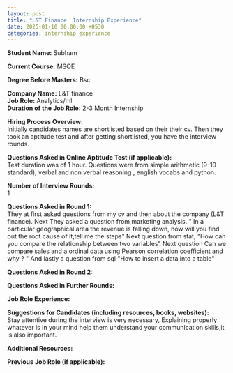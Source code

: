 ```yaml
---
layout: post
title: "L&T Finance  Internship Experience"
date: 2025-01-10 00:00:00 +0530
categories: internship experience
---
```


**Student Name:** Subham  

**Current Course:** MSQE  

**Degree Before Masters:** Bsc   

**Company Name:** L&T finance   
**Job Role:** Analytics/ml  
**Duration of the Job Role:** 2-3 Month Internship  

**Hiring Process Overview:**  
Initially candidates names are shortlisted based on their their cv. Then they took an aptitude test and after getting shortlisted, you have the interview rounds.

**Questions Asked in Online Aptitude Test (if applicable):**  
Test duration was of 1 hour. Questions were from simple arithmetic (9-10 standard), verbal and non verbal reasoning , english vocabs and python.

**Number of Interview Rounds:**  
1

**Questions Asked in Round 1:**  
They at first asked questions from my cv and then about the company (L&T finance). Next They asked a question from marketing analysis.
" In a particular geographical area the revenue is falling down, how will you find out the root cause of it,tell me the steps"
Next question from stat,
"How can you compare the relationship between two variables"
Next question 
Can we compare sales and a ordinal data using Pearson correlation coefficient and why ? "
And lastly a question from sql 
"How to insert a data into a table"

**Questions Asked in Round 2:**  


**Questions Asked in Further Rounds:**  


**Job Role Experience:**  


**Suggestions for Candidates (including resources, books, websites):**  
Stay attentive during the interview is very necessary,
Explaining properly whatever is in your mind help them understand your communication skills,it is also important.

**Additional Resources:**  


**Previous Job Role (if applicable):**  

